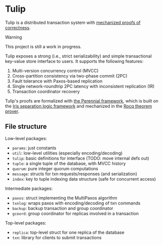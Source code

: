 # Tulip

Tulip is a distributed transaction system with [mechanized proofs of
correctness](https://github.com/mit-pdos/perennial/tree/master/src/program_proof/tulip).

> [!WARNING] 
> This project is still a work in progress.

Tulip exposes a strong (i.e., strict serializability) and simple transactional
key-value store interface to users. It supports the following features:
1. Multi-version concurrency control (MVCC)
2. Cross-partition consistency via two-phase commit (2PC)
3. Fault tolerance with Paxos-based replication
4. Single network-roundtrip 2PC latency with inconsistent replication (IR)
5. Transaction coordinator recovery

Tulip's proofs are formalized with [the Perennial
framework](https://github.com/mit-pdos/perennial), which is built on the [Iris
separation logic framework](https://iris-project.org/) and mechanized in the
[Rocq theorem prover](https://rocq-prover.org/).

## File structure

Low-level packages:
- `params`: just constants
- `util`: low-level utilities (especially encoding/decoding)
- `tulip`: basic definitions for interface (TODO: move internal defs out)
- `tuple`: a single tuple of the database, with MVCC history
- `quorum`: pure integer quorum computations
- `message`: structs for txn requests/responses (and serialization)
- `index`: key to tuple indexing data structure (safe for concurrent access)

Intermediate packages:
- `paxos`: struct implementing the MultiPaxos algorithm
- `txnlog`: wraps paxos with encoding/decoding of txn commands
- `backup`: backup transaction and group coordinator
- `gcoord`: group coordinator for replicas involved in a transaction

Top-level packages:
- `replica`: top-level struct for one replica of the database
- `txn`: library for clients to submit transactions
